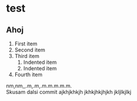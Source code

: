 # test
## Ahoj 
1. First item
2. Second item
3. Third item
    1. Indented item
    2. Indented item
4. Fourth item

nm,nm,,.m,.m,.m.m.m.m.m.  
Skusam dalsi commit
ajkhjkhkjh
jkhkjhkjhjkh
jkljlkjlkj

